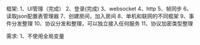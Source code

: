 框架:
1、UI管理（完成）
2、登录(完成)
3、websocket
4、http
5、帧同步
6、读取json配置表管理器
7、创建房间，加入房间
8、单机和联网的不同框架
9、事件分发整理
10、协议分发和整理，可以独立接入任何服务
11、协议加密类型整理

需求:
1、不使用全局变量